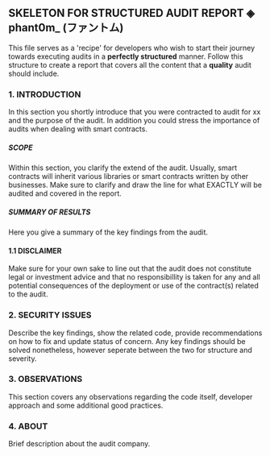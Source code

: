 ## SKELETON FOR STRUCTURED AUDIT REPORT ◈ phant0m_ (ファントム)
This file serves as a 'recipe' for developers who wish to start their journey towards executing audits in a <b>perfectly structured</b> manner.
Follow this structure to create a report that covers all the content that a <b>quality</b> audit should include.

### 1. INTRODUCTION
In this section you shortly introduce that you were contracted to audit for xx and the purpose of the audit. 
In addition you could stress the importance of audits when dealing with smart contracts.

##### SCOPE
Within this section, you clarify the extend of the audit. Usually, smart contracts will inherit various libraries or smart contracts written by other businesses. 
Make sure to clarify and draw the line for what EXACTLY will be audited and covered in the report. 

##### SUMMARY OF RESULTS
Here you give a summary of the key findings from the audit. 


#### 1.1 DISCLAIMER
Make sure for your own sake to line out that the audit does not constitute legal or investment advice and that no responsibillity is taken for any and all potential consequences of the deployment or use of the contract(s) related to the audit.


### 2. SECURITY ISSUES
Describe the key findings, show the related code, provide recommendations on how to fix and update status of concern.
Any key findings should be solved nonetheless, however seperate between the two for structure and severity.


### 3. OBSERVATIONS
This section covers any observations regarding the code itself, developer approach and some additional good practices.


### 4. ABOUT
Brief description about the audit company.
